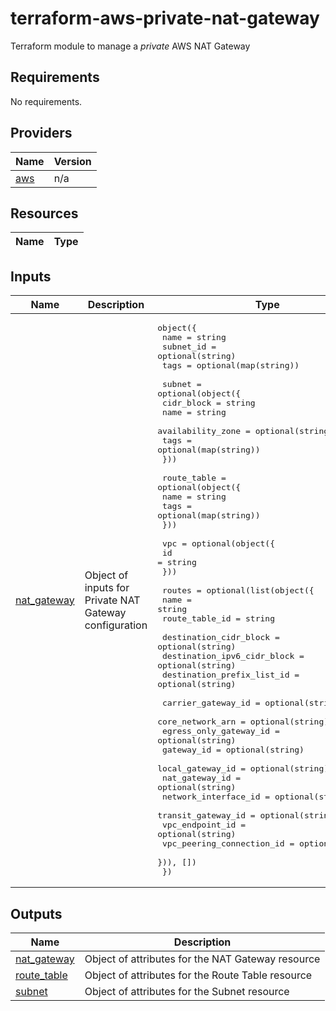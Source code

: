# terraform-aws-private-nat-gateway

Terraform module to manage a *private* AWS NAT Gateway

<!-- BEGIN TFDOCS -->
## Requirements

No requirements.

## Providers

| Name | Version |
|------|---------|
| <a name="provider_aws"></a> [aws](#provider\_aws) | n/a |

## Resources

| Name | Type |
|------|------|

## Inputs

| Name | Description | Type | Default | Required |
|------|-------------|------|---------|:--------:|
| <a name="input_nat_gateway"></a> [nat\_gateway](#input\_nat\_gateway) | Object of inputs for Private NAT Gateway configuration | <pre>object({<br/>    name      = string<br/>    subnet_id = optional(string)<br/>    tags      = optional(map(string))<br/><br/>    subnet = optional(object({<br/>      cidr_block        = string<br/>      name              = string<br/>      availability_zone = optional(string)<br/>      tags              = optional(map(string))<br/>    }))<br/><br/>    route_table = optional(object({<br/>      name = string<br/>      tags = optional(map(string))<br/>    }))<br/><br/>    vpc = optional(object({<br/>      id = string<br/>    }))<br/><br/>    routes = optional(list(object({<br/>      name           = string<br/>      route_table_id = string<br/><br/>      destination_cidr_block      = optional(string)<br/>      destination_ipv6_cidr_block = optional(string)<br/>      destination_prefix_list_id  = optional(string)<br/><br/>      carrier_gateway_id        = optional(string)<br/>      core_network_arn          = optional(string)<br/>      egress_only_gateway_id    = optional(string)<br/>      gateway_id                = optional(string)<br/>      local_gateway_id          = optional(string)<br/>      nat_gateway_id            = optional(string)<br/>      network_interface_id      = optional(string)<br/>      transit_gateway_id        = optional(string)<br/>      vpc_endpoint_id           = optional(string)<br/>      vpc_peering_connection_id = optional(string)<br/>    })), [])<br/>  })</pre> | n/a | yes |

## Outputs

| Name | Description |
|------|-------------|
| <a name="output_nat_gateway"></a> [nat\_gateway](#output\_nat\_gateway) | Object of attributes for the NAT Gateway resource |
| <a name="output_route_table"></a> [route\_table](#output\_route\_table) | Object of attributes for the Route Table resource |
| <a name="output_subnet"></a> [subnet](#output\_subnet) | Object of attributes for the Subnet resource |

<!-- END TFDOCS -->
